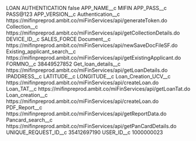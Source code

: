 <?xml version="1.0" encoding="UTF-8"?>
<CustomMetadata xmlns="http://soap.sforce.com/2006/04/metadata" xmlns:xsi="http://www.w3.org/2001/XMLSchema-instance" xmlns:xsd="http://www.w3.org/2001/XMLSchema">
    <label>LOAN AUTHENTICATION</label>
    <protected>false</protected>
    <values>
        <field>APP_NAME__c</field>
        <value xsi:type="xsd:string">MIFIN</value>
    </values>
    <values>
        <field>APP_PASS__c</field>
        <value xsi:type="xsd:string">PASS@123</value>
    </values>
    <values>
        <field>APP_VERSION__c</field>
        <value xsi:nil="true"/>
    </values>
    <values>
        <field>Authentication__c</field>
        <value xsi:type="xsd:string">https://mifinpreprod.ambit.co/miFinServices/api/generateToken.do</value>
    </values>
    <values>
        <field>Collection__c</field>
        <value xsi:type="xsd:string">https://mifinpreprod.ambit.co/miFinServices/api/getCollectionDetails.do</value>
    </values>
    <values>
        <field>DEVICE_ID__c</field>
        <value xsi:type="xsd:string">SALES_FORCE</value>
    </values>
    <values>
        <field>Document__c</field>
        <value xsi:type="xsd:string">https://mifinpreprod.ambit.co/miFinServices/api/newSaveDocFileSF.do</value>
    </values>
    <values>
        <field>Existing_applicant_search__c</field>
        <value xsi:type="xsd:string">https://mifinpreprod.ambit.co/miFinServices/api/getExistingApplicant.do</value>
    </values>
    <values>
        <field>FORMNO__c</field>
        <value xsi:type="xsd:string">38449527852</value>
    </values>
    <values>
        <field>Get_loan_details__c</field>
        <value xsi:type="xsd:string">https://mifinpreprod.ambit.co/miFinServices/api/getLoanDetails.do</value>
    </values>
    <values>
        <field>IPADDRESS__c</field>
        <value xsi:nil="true"/>
    </values>
    <values>
        <field>LATITUDE__c</field>
        <value xsi:nil="true"/>
    </values>
    <values>
        <field>LONGITUDE__c</field>
        <value xsi:nil="true"/>
    </values>
    <values>
        <field>Loan_Creation_UCV__c</field>
        <value xsi:type="xsd:string">https://mifinpreprod.ambit.co/miFinServices/api/createLoan.do</value>
    </values>
    <values>
        <field>Loan_TAT__c</field>
        <value xsi:type="xsd:string">https://mifinpreprod.ambit.co/miFinServices/api/getLoanTat.do</value>
    </values>
    <values>
        <field>Loan_creation__c</field>
        <value xsi:type="xsd:string">https://mifinpreprod.ambit.co/miFinServices/api/createLoan.do</value>
    </values>
    <values>
        <field>PDF_Report__c</field>
        <value xsi:type="xsd:string">https://mifinpreprod.ambit.co/miFinServices/api/getReportData.do</value>
    </values>
    <values>
        <field>Pancard_search__c</field>
        <value xsi:type="xsd:string">https://mifinpreprod.ambit.co/miFinServices/api/getPanCardDetails.do</value>
    </values>
    <values>
        <field>UNIQUE_REQUEST_ID__c</field>
        <value xsi:type="xsd:string">35412697190</value>
    </values>
    <values>
        <field>USER_ID__c</field>
        <value xsi:type="xsd:string">1000000023</value>
    </values>
</CustomMetadata>
